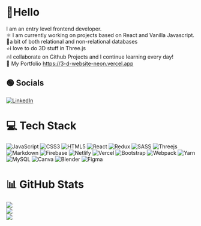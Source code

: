 # 🙂Hello
I am an entry level frontend developer.<br>⚛️ I am currently working on projects based on React and Vanilla Javascript.<br>🧱a bit of both relational and non-relational databases<br>⭐i love to do 3D stuff in Three.js<br>🔥I collaborate on Github Projects and I continue learning every day!<br>👜 My Portfolio https://3-d-website-neon.vercel.app


## 🟢 Socials
[![LinkedIn](https://img.shields.io/badge/LinkedIn-%230077B5.svg?logo=linkedin&logoColor=white)](https://www.linkedin.com/in/diego-alejandro-cascavita-poveda-890524124/) 

# 💻 Tech Stack
![JavaScript](https://img.shields.io/badge/javascript-%23323330.svg?style=flat&logo=javascript&logoColor=%23F7DF1E) ![CSS3](https://img.shields.io/badge/css3-%231572B6.svg?style=flat&logo=css3&logoColor=white) ![HTML5](https://img.shields.io/badge/html5-%23E34F26.svg?style=flat&logo=html5&logoColor=white) ![React](https://img.shields.io/badge/react-%2320232a.svg?style=flat&logo=react&logoColor=%2361DAFB) ![Redux](https://img.shields.io/badge/redux-%23593d88.svg?style=flat&logo=redux&logoColor=white) ![SASS](https://img.shields.io/badge/SASS-hotpink.svg?style=flat&logo=SASS&logoColor=white) ![Threejs](https://img.shields.io/badge/threejs-black?style=flat&logo=three.js&logoColor=white) ![Markdown](https://img.shields.io/badge/markdown-%23000000.svg?style=flat&logo=markdown&logoColor=white) ![Firebase](https://img.shields.io/badge/firebase-%23039BE5.svg?style=flat&logo=firebase) ![Netlify](https://img.shields.io/badge/netlify-%23000000.svg?style=flat&logo=netlify&logoColor=#00C7B7) ![Vercel](https://img.shields.io/badge/vercel-%23000000.svg?style=flat&logo=vercel&logoColor=white) ![Bootstrap](https://img.shields.io/badge/bootstrap-%23563D7C.svg?style=flat&logo=bootstrap&logoColor=white)  ![Webpack](https://img.shields.io/badge/webpack-%238DD6F9.svg?style=flat&logo=webpack&logoColor=black) ![Yarn](https://img.shields.io/badge/yarn-%232C8EBB.svg?style=flat&logo=yarn&logoColor=white) ![MySQL](https://img.shields.io/badge/mysql-%2300f.svg?style=flat&logo=mysql&logoColor=white) ![Canva](https://img.shields.io/badge/Canva-%2300C4CC.svg?style=flat&logo=Canva&logoColor=white) ![Blender](https://img.shields.io/badge/blender-%23F5792A.svg?style=flat&logo=blender&logoColor=white) 	![Figma](https://img.shields.io/badge/figma-%23F24E1E.svg?style=flat&logo=figma&logoColor=white)
# 📊 GitHub Stats
![](https://github-readme-stats.vercel.app/api?username=DiegoCascavita&theme=dark&hide_border=false&include_all_commits=true&count_private=true)<br/>
![](https://github-readme-streak-stats.herokuapp.com/?user=DiegoCascavita&theme=dark&hide_border=false)<br/>
![](https://github-readme-stats.vercel.app/api/top-langs/?username=DiegoCascavita&theme=dark&hide_border=false&include_all_commits=true&count_private=true&layout=compact)

